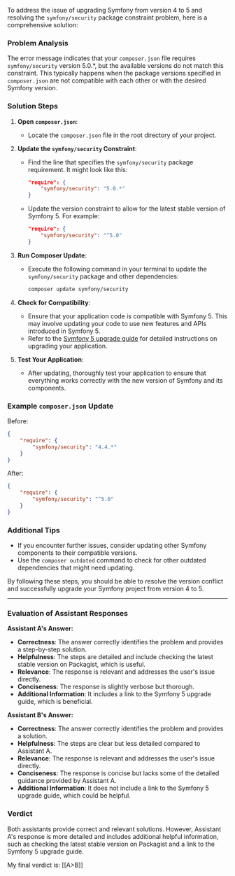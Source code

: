 
To address the issue of upgrading Symfony from version 4 to 5 and resolving the `symfony/security` package constraint problem, here is a comprehensive solution:

### Problem Analysis
The error message indicates that your `composer.json` file requires `symfony/security` version 5.0.*, but the available versions do not match this constraint. This typically happens when the package versions specified in `composer.json` are not compatible with each other or with the desired Symfony version.

### Solution Steps

1. **Open `composer.json`**:
   - Locate the `composer.json` file in the root directory of your project.

2. **Update the `symfony/security` Constraint**:
   - Find the line that specifies the `symfony/security` package requirement. It might look like this:
     ```json
     "require": {
         "symfony/security": "5.0.*"
     }
     ```
   - Update the version constraint to allow for the latest stable version of Symfony 5. For example:
     ```json
     "require": {
         "symfony/security": "^5.0"
     }
     ```

3. **Run Composer Update**:
   - Execute the following command in your terminal to update the `symfony/security` package and other dependencies:
     ```bash
     composer update symfony/security
     ```

4. **Check for Compatibility**:
   - Ensure that your application code is compatible with Symfony 5. This may involve updating your code to use new features and APIs introduced in Symfony 5.
   - Refer to the [Symfony 5 upgrade guide](https://symfony.com/doc/current/setup/upgrade_major.html) for detailed instructions on upgrading your application.

5. **Test Your Application**:
   - After updating, thoroughly test your application to ensure that everything works correctly with the new version of Symfony and its components.

### Example `composer.json` Update
Before:
```json
{
    "require": {
        "symfony/security": "4.4.*"
    }
}
```

After:
```json
{
    "require": {
        "symfony/security": "^5.0"
    }
}
```

### Additional Tips
- If you encounter further issues, consider updating other Symfony components to their compatible versions.
- Use the `composer outdated` command to check for other outdated dependencies that might need updating.

By following these steps, you should be able to resolve the version conflict and successfully upgrade your Symfony project from version 4 to 5.

---

### Evaluation of Assistant Responses

**Assistant A's Answer:**
- **Correctness**: The answer correctly identifies the problem and provides a step-by-step solution.
- **Helpfulness**: The steps are detailed and include checking the latest stable version on Packagist, which is useful.
- **Relevance**: The response is relevant and addresses the user's issue directly.
- **Conciseness**: The response is slightly verbose but thorough.
- **Additional Information**: It includes a link to the Symfony 5 upgrade guide, which is beneficial.

**Assistant B's Answer:**
- **Correctness**: The answer correctly identifies the problem and provides a solution.
- **Helpfulness**: The steps are clear but less detailed compared to Assistant A.
- **Relevance**: The response is relevant and addresses the user's issue directly.
- **Conciseness**: The response is concise but lacks some of the detailed guidance provided by Assistant A.
- **Additional Information**: It does not include a link to the Symfony 5 upgrade guide, which could be helpful.

### Verdict
Both assistants provide correct and relevant solutions. However, Assistant A's response is more detailed and includes additional helpful information, such as checking the latest stable version on Packagist and a link to the Symfony 5 upgrade guide.

My final verdict is: [[A>B]]